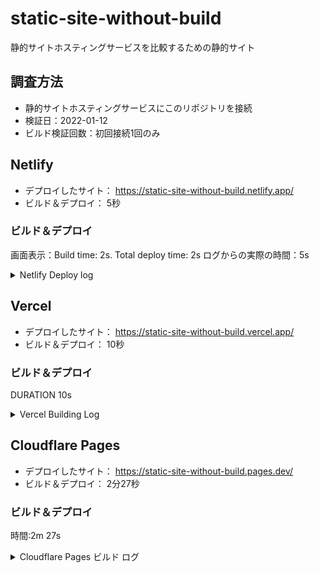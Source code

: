 # static-site-without-build
静的サイトホスティングサービスを比較するための静的サイト


## 調査方法

- 静的サイトホスティングサービスにこのリポジトリを接続
- 検証日：2022-01-12
- ビルド検証回数：初回接続1回のみ

## Netlify

- デプロイしたサイト： https://static-site-without-build.netlify.app/
- ビルド＆デプロイ： 5秒

### ビルド＆デプロイ

画面表示：Build time: 2s. Total deploy time: 2s
ログからの実際の時間：5s

<details>
<summary>Netlify Deploy log</summary>

```
4:12:45 PM: Build ready to start
4:12:47 PM: build-image version: 73def8bb10593b9b818f44989a75ea508018ccb7 (focal)
4:12:47 PM: build-image tag: v4.5.2
4:12:47 PM: buildbot version: 29a0d1af3616ecbfb22b1a678421693ce64d1dd8
4:12:47 PM: Fetching cached dependencies
4:12:47 PM: Failed to fetch cache, continuing with build
4:12:47 PM: Starting to prepare the repo for build
4:12:48 PM: No cached dependencies found. Cloning fresh repo
4:12:48 PM: git clone https://github.com/kyosuke/static-site-without-build
4:12:48 PM: Preparing Git Reference refs/heads/main
4:12:48 PM: Parsing package.json dependencies
4:12:49 PM: No build steps found, continuing to publishing
4:12:49 PM: Starting to deploy site from 'public'
4:12:49 PM: Creating deploy tree 
4:12:49 PM: Creating deploy upload records
4:12:49 PM: 1 new files to upload
4:12:49 PM: 0 new functions to upload
4:12:49 PM: Starting post processing
4:12:49 PM: Post processing - HTML
4:12:50 PM: Finished processing build request in 2.56345531s
4:12:50 PM: Post processing - header rules
4:12:50 PM: Post processing - redirect rules
4:12:50 PM: Post processing done
4:12:50 PM: Site is live ✨
```

</details>

## Vercel

- デプロイしたサイト： https://static-site-without-build.vercel.app/
- ビルド＆デプロイ： 10秒

### ビルド＆デプロイ

DURATION 10s

<details>
<summary>Vercel Building Log</summary>

```
16:07:20.267 Cloning github.com/kyosuke/static-site-without-build (Branch: main, Commit: 21829eb)
16:07:20.577 Cloning completed: 309.682ms
16:07:20.591 Analyzing source code...
16:07:25.737 Uploading build outputs...
16:07:26.454 Deploying build outputs...
16:07:28.648Done with "."
```

</details>

## Cloudflare Pages

- デプロイしたサイト： https://static-site-without-build.pages.dev/
- ビルド＆デプロイ： 2分27秒

### ビルド＆デプロイ

時間:2m 27s

<details>
<summary>Cloudflare Pages ビルド ログ</summary>

```
15:14:52.003	Initializing build environment. This may take up to a few minutes to complete
15:17:14.752	Success: Finished initializing build environment
15:17:14.752	Cloning repository...
15:17:15.863	Success: Finished cloning repository files
15:17:15.941	No build command specified. Skipping build step.
15:17:15.941	Note: No functions dir at /functions found. Skipping.
15:17:15.941	Validating asset output directory
15:17:16.271	Deploying your site to Cloudflare's global network...
15:17:19.413	Success: Your site was deployed!
```

</details>
